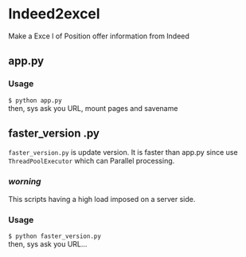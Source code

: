 # Indeed2excel
Make a Exce l of Position offer information from Indeed

  
## app.py  
### Usage 
`$ python app.py`  
then, sys ask you URL, mount pages and savename  
  
    
## faster_version  .py
`faster_version.py` is update version. It is faster than app.py since use `ThreadPoolExecutor` which can Parallel processing.   
    
      
### _worning_   
This scripts having a high load imposed on a server side.  
   
     
### Usage  
`$ python faster_version.py`  
then, sys ask you URL...  
